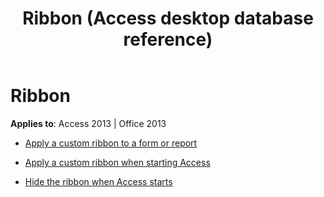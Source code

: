 ﻿---
title: Ribbon (Access desktop database reference)
TOCTitle: Ribbon
ms:assetid: 7314847b-73d2-48d2-87c2-80ddf696f026
ms:mtpsurl: https://msdn.microsoft.com/library/Dn160996(v=office.15)
ms:contentKeyID: 52072960
ms.date: 10/16/2018
mtps_version: v=office.15
---

# Ribbon

**Applies to**: Access 2013 | Office 2013

- [Apply a custom ribbon to a form or report](how-to-apply-a-custom-ribbon-to-a-form-or-report.md)

- [Apply a custom ribbon when starting Access](how-to-apply-a-custom-ribbon-when-starting-access.md)

- [Hide the ribbon when Access starts](how-to-hide-the-ribbon-when-access-starts.md)

